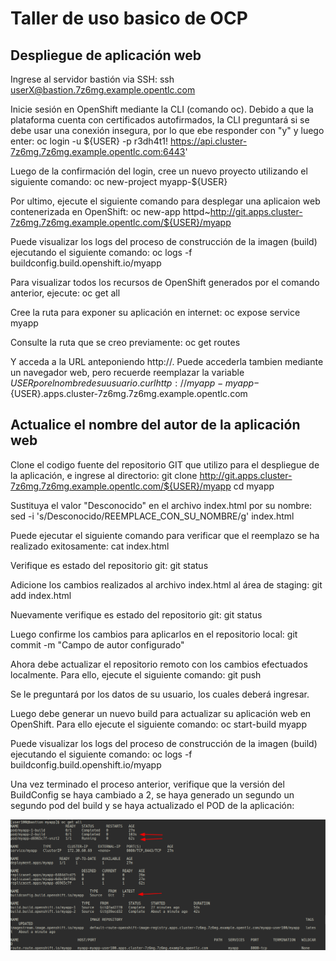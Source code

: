 # Taller de uso basico de OCP
## Despliegue de aplicación web
Ingrese al servidor bastión via SSH:
ssh userX@bastion.7z6mg.example.opentlc.com

Inicie sesión en OpenShift mediante la CLI (comando oc). Debido a que la plataforma cuenta con certificados autofirmados, la CLI preguntará si se debe usar una conexión insegura, por lo que ebe responder con "y" y luego enter:
oc login -u  ${USER} -p r3dh4t1! https://api.cluster-7z6mg.7z6mg.example.opentlc.com:6443'

Luego de la confirmación del login, cree un nuevo proyecto utilizando el siguiente comando:
oc new-project myapp-${USER}

Por ultimo, ejecute el siguiente comando para desplegar una aplicaion web contenerizada en OpenShift:
oc new-app httpd~http://git.apps.cluster-7z6mg.7z6mg.example.opentlc.com/${USER}/myapp

Puede visualizar los logs del proceso de construcción de la imagen (build) ejecutando el siguiente comando:
oc logs -f buildconfig.build.openshift.io/myapp

Para visualizar todos los recursos de OpenShift generados por el comando anterior, ejecute:
oc get all

Cree la ruta para exponer su aplicación en internet:
oc expose service myapp

Consulte la ruta que se creo previamente:
oc get routes

Y acceda a la URL anteponiendo http://. Puede accederla tambien mediante un navegador web, pero recuerde reemplazar la variable ${USER} por el nombre de su usuario.
curl http://myapp-myapp-${USER}.apps.cluster-7z6mg.7z6mg.example.opentlc.com

## Actualice el nombre del autor de la aplicación web
Clone el codigo fuente del repositorio GIT que utilizo para el despliegue de la aplicación, e ingrese al directorio:
git clone http://git.apps.cluster-7z6mg.7z6mg.example.opentlc.com/${USER}/myapp
cd myapp

Sustituya el valor "Desconocido" en el archivo index.html por su nombre:
sed -i 's/Desconocido/REEMPLACE_CON_SU_NOMBRE/g' index.html

Puede ejecutar el siguiente comando para verificar que el reemplazo se ha realizado exitosamente:
cat index.html

Verifique es estado del repositorio git:
git status

Adicione los cambios realizados al archivo index.html al área de staging:
git add index.html

Nuevamente verifique es estado del repositorio git:
git status

Luego confirme los cambios para aplicarlos en el repositorio local:
git commit -m "Campo de autor configurado"

Ahora debe actualizar el repositorio remoto con los cambios efectuados localmente. Para ello, ejecute el siguiente comando:
git push

Se le preguntará por los datos de su usuario, los cuales deberá ingresar.

Luego debe generar un nuevo build para actualizar su aplicación web en OpenShift. Para ello ejecute el siguiente comando:
oc start-build myapp

Puede visualizar los logs del proceso de construcción de la imagen (build) ejecutando el siguiente comando:
oc logs -f buildconfig.build.openshift.io/myapp

Una vez terminado el proceso anterior, verifique que la versión del BuildConfig se haya cambiado a 2, se haya generado un segundo un segundo pod del build y se haya actualizado el POD de la aplicación:

![alt text](images/build2.png?raw=true)


